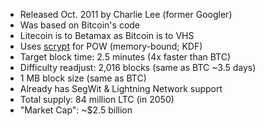 <img data-src="img/logo-ltc.png" class="stretch">

<ul class="smaller">
	<li class="fragment">Released Oct. 2011 by Charlie Lee (former Googler)</li>
	<li class="fragment">Was based on Bitcoin's code</li>
	<li class="fragment">Litecoin is to Betamax as Bitcoin is to VHS</li>
	<li class="fragment">Uses <a href="https://en.wikipedia.org/wiki/Scrypt" target="_blank" rel="noopener noreferrer">scrypt</a> for POW (memory-bound; KDF)</li>
	<li class="fragment">Target block time: 2.5 minutes (4x faster than BTC)</li>
	<li class="fragment">Difficulty readjust: 2,016 blocks (same as BTC ~3.5 days)</li>
	<li class="fragment">1 MB block size (same as BTC)</li>
	<li class="fragment">Already has SegWit &amp; Lightning Network support</li>
	<li class="fragment">Total supply: 84 million LTC (in 2050)</li>
	<li class="fragment">"Market Cap": ~$2.5 billion</li>
</ul>